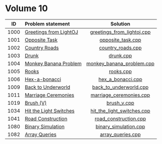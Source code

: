 # Volume 10

|  ID  |     Problem statement      |            Solution            |
|:----:|:---------------------------|:------------------------------:|
| 1000 | [Greetings from LightOJ][] | [greetings_from_lightoj.cpp][] |
| 1001 | [Opposite Task][]          | [opposite_task.cpp][]          |
| 1002 | [Country Roads][]          | [country_roads.cpp][]          |
| 1003 | [Drunk][]                  | [drunk.cpp][]                  |
| 1004 | [Monkey Banana Problem][]  | [monkey_banana_problem.cpp][]  |
| 1005 | [Rooks][]                  | [rooks.cpp][]                  |
| 1006 | [Hex-a-bonacci][]          | [hex_a_bonacci.cpp][]          |
| 1009 | [Back to Underworld][]     | [back_to_underworld.cpp][]     |
| 1011 | [Marriage Ceremonies][]    | [marriage_ceremonies.cpp][]    |
| 1019 | [Brush (V)][]              | [brush_v.cpp][]                |
| 1034 | [Hit the Light Switches][] | [hit_the_light_switches.cpp][] |
| 1041 | [Road Construction][]      | [road_construction.cpp][]      |
| 1080 | [Binary Simulation][]      | [binary_simulation.cpp][]      |
| 1082 | [Array Queries][]          | [array_queries.cpp][]          |

[Greetings from LightOJ]: http://www.lightoj.com/volume_showproblem.php?problem=1000
[Opposite Task]:          http://www.lightoj.com/volume_showproblem.php?problem=1001
[Country Roads]:          http://www.lightoj.com/volume_showproblem.php?problem=1002
[Drunk]:                  http://www.lightoj.com/volume_showproblem.php?problem=1003
[Monkey Banana Problem]:  http://www.lightoj.com/volume_showproblem.php?problem=1004
[Rooks]:                  http://www.lightoj.com/volume_showproblem.php?problem=1005
[Hex-a-bonacci]:          http://www.lightoj.com/volume_showproblem.php?problem=1006
[Back to Underworld]:     http://www.lightoj.com/volume_showproblem.php?problem=1009
[Marriage Ceremonies]:    http://www.lightoj.com/volume_showproblem.php?problem=1011
[Brush (V)]:              http://www.lightoj.com/volume_showproblem.php?problem=1019
[Hit the Light Switches]: http://www.lightoj.com/volume_showproblem.php?problem=1034
[Road Construction]:      http://www.lightoj.com/volume_showproblem.php?problem=1041
[Binary Simulation]:      http://www.lightoj.com/volume_showproblem.php?problem=1080
[Array Queries]:          http://www.lightoj.com/volume_showproblem.php?problem=1082

[greetings_from_lightoj.cpp]: greetings_from_lightoj.cpp
[opposite_task.cpp]:          opposite_task.cpp
[country_roads.cpp]:          country_roads.cpp
[drunk.cpp]:                  drunk.cpp
[monkey_banana_problem.cpp]:  monkey_banana_problem.cpp
[rooks.cpp]:                  rooks.cpp
[hex_a_bonacci.cpp]:          hex_a_bonacci.cpp
[back_to_underworld.cpp]:     back_to_underworld.cpp
[marriage_ceremonies.cpp]:    marriage_ceremonies.cpp
[brush_v.cpp]:                brush_v.cpp
[hit_the_light_switches.cpp]: hit_the_light_switches.cpp
[road_construction.cpp]:      road_construction.cpp
[binary_simulation.cpp]:      binary_simulation.cpp
[array_queries.cpp]:          array_queries.cpp
